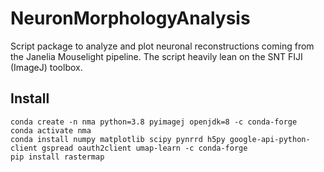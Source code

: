 # NeuronMorphologyAnalysis
Script package to analyze and plot neuronal reconstructions coming from the Janelia Mouselight pipeline. The script heavily lean on the SNT FIJI (ImageJ) toolbox.
## Install
```
conda create -n nma python=3.8 pyimagej openjdk=8 -c conda-forge
conda activate nma
conda install numpy matplotlib scipy pynrrd h5py google-api-python-client gspread oauth2client umap-learn -c conda-forge
pip install rastermap
```
